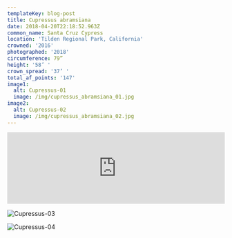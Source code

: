 ```yaml
---
templateKey: blog-post
title: Cupressus abramsiana
date: 2018-04-20T22:18:52.963Z
common_name: Santa Cruz Cypress
location: 'Tilden Regional Park, California'
crowned: '2016'
photographed: '2018'
circumference: 79”
height: '58’ '
crown_spread: '37’ '
total_af_points: '147'
image1:
  alt: Cupressus-01
  image: /img/cupressus_abramsiana_01.jpg
image2:
  alt: Cupressus-02
  image: /img/cupressus_abramsiana_02.jpg
---
```


<iframe width="100%" height="166" scrolling="no" frameborder="no" allow="autoplay" src="https://w.soundcloud.com/player/?url=https%3A//api.soundcloud.com/tracks/573444318&color=%235f6348&auto_play=false&hide_related=false&show_comments=true&show_user=true&show_reposts=false&show_teaser=true"></iframe>

![Cupressus-03](/img/cupressus_abramsiana_03.jpg 'Cupressus-03')

![Cupressus-04](/img/cupressus_abramsiana_04.jpg 'Cupressus-04')
